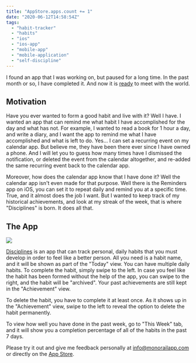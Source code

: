 ```yaml
---
title: "AppStore.apps.count += 1"
date: "2020-06-12T14:58:54Z"
tags: 
  - "habit-tracker"
  - "habits"
  - "ios"
  - "ios-app"
  - "mobile-app"
  - "mobile-application"
  - "self-discipline"
---
```


I found an app that I was working on, but paused for a long time. In the past month or so, I have completed it. And now it is [ready](https://apps.apple.com/us/app/disciplines/id1515965437?ls=1) to meet with the world.

## Motivation

Have you ever wanted to form a good habit and live with it? Well I have. I wanted an app that can remind me what habit I have accomplished for the day and what has not. For example, I wanted to read a book for 1 hour a day, and write a diary, and I want the app to remind me what I have accomplished and what is left to do. Yes... I can set a recurring event on my calendar app. But believe me, they have been there ever since I have owned a phone. And I will let you to guess how many times have I dismissed the notification, or deleted the event from the calendar altogether, and re-added the same recurring event back to the calendar app.

Moreover, how does the calendar app know that I have done it? Well the calendar app isn't even made for that purpose. Well there is the Reminders app on iOS, you can set it to repeat daily and remind you at a specific time. True, and it almost does the job I want. But I wanted to keep track of my historical achievements, and look at my streak of the week, that is where "Disciplines" is born. It does all that.

## The App

![](https://res.cloudinary.com/solid-apps-inc/image/upload/v1650776859/SolidAppsAsset/2017/sample-app-i-made-2_jccn5u.png)

[Disciplines](https://apps.apple.com/us/app/disciplines/id1515965437?ls=1) is an app that can track personal, daily habits that you must develop in order to feel like a better person. All you need is a habit name, and it will be shown as part of the "Today" view. You can have multiple daily habits. To complete the habit, simply swipe to the left. In case you feel like the habit has been formed without the help of the app, you can swipe to the right, and the habit will be "archived". Your past achievements are still kept in the "Achievement" view.

To delete the habit, you have to complete it at least once. As it shows up in the "Achievement" view, swipe to the left to reveal the option to delete the habit permanently.

To view how well you have done in the past week, go to "This Week" tab, and it will show you a completion percentage of all of the habits in the past 7 days.

Please try it out and give me feedback personally at info@monorailapp.com or directly on the [App Store](https://apps.apple.com/us/app/disciplines/id1515965437?ls=1).
